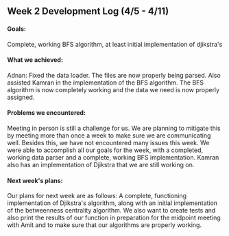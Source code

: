 ## Week 2 Development Log (4/5 - 4/11)

#### Goals: 
Complete, working BFS algorithm, at least initial implementation of djikstra's

#### What we achieved: 
Adnan: Fixed the data loader. The files are now properly being parsed. Also assisted Kamran in the implementation of the BFS algorithm. The BFS algorithm is now completely working and the data we need is now properly assigned.

#### Problems we encountered:
Meeting in person is still a challenge for us. We are planning to mitigate this by meeting more than once a week to make sure we are communicating well. Besides this, we have not encountered many issues this week. We were able to accomplish all our goals for the week, with a completed, working data parser and a complete, working BFS implementation. Kamran also has an implementation of Djikstra that we are still working on.

#### Next week's plans:
Our plans for next week are as follows: A complete, functioning implementation of Djikstra's algorithm, along with an initial implementation of the betweenness centrality algorithm. We also want to create tests and also print the results of our function in preparation for the midpoint meeting with Amit and to make sure that our algorithms are properly working.
